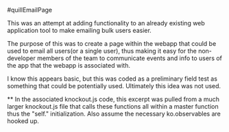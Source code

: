 #quillEmailPage

   This was an attempt at adding functionality to an already existing web application tool
   to make emailing bulk users easier. 
   
   The purpose of this was to create a page within the webapp that could be used to email 
   all users(or a single user), thus making it easy for the non-developer members of the team
   to communicate events and info to users of the app that the webapp is associated with.
   
   I know this appears basic, but this was coded as a preliminary field test as something
   that could be potentially used. Ultimately this idea was not used. 
   
   ** In the associated knockout.js code, this excerpt was pulled from a much larger knockout.js file
      that calls these functions all within a master function thus the "self." initialization.
      Also assume the necessary ko.observables are hooked up. 
             